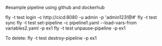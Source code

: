 #example pipeline using github and dockerhub


fly -t test login -c http://cicd:8080 -u admin -p 'admin123!@#'
fly -t test sync
fly -t test set-pipeline -c pipeline1.yaml --load-vars-from variables2.yaml -p ex1
fly -t test unpause-pipeline -p ex1

To delete:
fly -t test destroy-pipeline -p ex1

